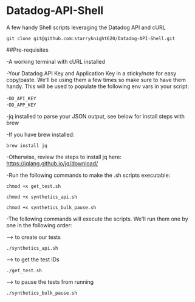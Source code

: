 # Datadog-API-Shell
A few handy Shell scripts leveraging the Datadog API and cURL

```
git clone git@github.com:starryknight620/Datadog-API-Shell.git
```

##Pre-requisites

-A working terminal with cURL installed  

-Your Datadog API Key and Application Key in a sticky/note for easy copy/paste. We'll be using them a few times so make sure to have them handy. This will be used to populate the following env vars in your script:

-`DD_API_KEY`  
-`DD_APP_KEY`  

-jq installed to parse your JSON output, see below for install steps with brew

-If you have brew installed:

```
brew install jq
```

-Otherwise, review the steps to install jq here: https://jqlang.github.io/jq/download/

-Run the following commands to make the .sh scripts executable:

```
chmod +x get_test.sh
```

```
chmod +x synthetics_api.sh
```

```
chmod +x synthetics_bulk_pause.sh
```

-The following commands will execute the scripts. We'll run them one by one in the following order:

--> to create our tests
```
./synthetics_api.sh 
```
--> to get the test IDs
```
./get_test.sh 
```
--> to pause the tests from running
```
./synthetics_bulk_pause.sh 
```
